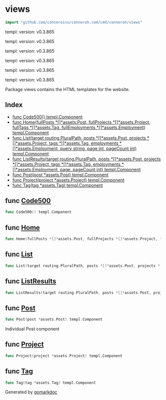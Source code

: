 <!-- gomarkdoc:embed:start -->

<!-- Code generated by gomarkdoc. DO NOT EDIT -->

# views

```go
import "github.com/conneroisu/conneroh.com/cmd/conneroh/views"
```

templ: version: v0.3.865

templ: version: v0.3.865

templ: version: v0.3.865

templ: version: v0.3.865

templ: version: v0.3.865

templ: version: v0.3.865

Package views contains the HTML templates for the website.

## Index

- [func Code500\(\) templ.Component](<#Code500>)
- [func Home\(fullPosts \*\[\]\*assets.Post, fullProjects \*\[\]\*assets.Project, fullTags \*\[\]\*assets.Tag, fullEmployments \*\[\]\*assets.Employment\) templ.Component](<#Home>)
- [func List\(target routing.PluralPath, posts \*\[\]\*assets.Post, projects \*\[\]\*assets.Project, tags \*\[\]\*assets.Tag, employments \*\[\]\*assets.Employment, query string, page int, pageCount int\) templ.Component](<#List>)
- [func ListResults\(target routing.PluralPath, posts \*\[\]\*assets.Post, projects \*\[\]\*assets.Project, tags \*\[\]\*assets.Tag, employments \*\[\]\*assets.Employment, page, pageCount int\) templ.Component](<#ListResults>)
- [func Post\(post \*assets.Post\) templ.Component](<#Post>)
- [func Project\(project \*assets.Project\) templ.Component](<#Project>)
- [func Tag\(tag \*assets.Tag\) templ.Component](<#Tag>)


<a name="Code500"></a>
## func [Code500](<https://github.com/conneroisu/conneroh.com/blob/main/cmd/conneroh/views/500_templ.go#L16>)

```go
func Code500() templ.Component
```



<a name="Home"></a>
## func [Home](<https://github.com/conneroisu/conneroh.com/blob/main/cmd/conneroh/views/home_templ.go#L17-L22>)

```go
func Home(fullPosts *[]*assets.Post, fullProjects *[]*assets.Project, fullTags *[]*assets.Tag, fullEmployments *[]*assets.Employment) templ.Component
```



<a name="List"></a>
## func [List](<https://github.com/conneroisu/conneroh.com/blob/main/cmd/conneroh/views/list_templ.go#L19-L28>)

```go
func List(target routing.PluralPath, posts *[]*assets.Post, projects *[]*assets.Project, tags *[]*assets.Tag, employments *[]*assets.Employment, query string, page int, pageCount int) templ.Component
```



<a name="ListResults"></a>
## func [ListResults](<https://github.com/conneroisu/conneroh.com/blob/main/cmd/conneroh/views/list_templ.go#L423-L430>)

```go
func ListResults(target routing.PluralPath, posts *[]*assets.Post, projects *[]*assets.Project, tags *[]*assets.Tag, employments *[]*assets.Employment, page, pageCount int) templ.Component
```



<a name="Post"></a>
## func [Post](<https://github.com/conneroisu/conneroh.com/blob/main/cmd/conneroh/views/posts_templ.go#L18-L20>)

```go
func Post(post *assets.Post) templ.Component
```

Individual Post component

<a name="Project"></a>
## func [Project](<https://github.com/conneroisu/conneroh.com/blob/main/cmd/conneroh/views/projects_templ.go#L17-L19>)

```go
func Project(project *assets.Project) templ.Component
```



<a name="Tag"></a>
## func [Tag](<https://github.com/conneroisu/conneroh.com/blob/main/cmd/conneroh/views/tags_templ.go#L19-L21>)

```go
func Tag(tag *assets.Tag) templ.Component
```



Generated by [gomarkdoc](<https://github.com/princjef/gomarkdoc>)


<!-- gomarkdoc:embed:end -->
